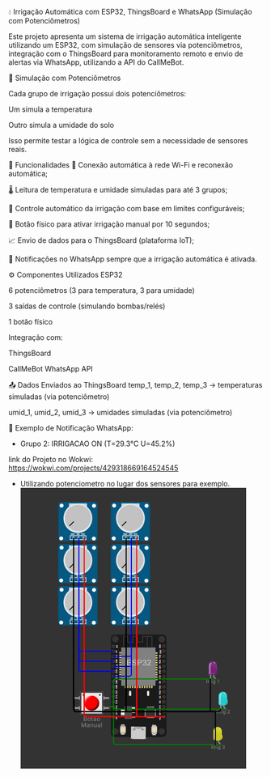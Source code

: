 💧 Irrigação Automática com ESP32, ThingsBoard e WhatsApp (Simulação com Potenciômetros)

Este projeto apresenta um sistema de irrigação automática inteligente utilizando um ESP32, com simulação de sensores via potenciômetros, integração com o ThingsBoard para monitoramento remoto e envio de alertas via WhatsApp, utilizando a API do CallMeBot.

🧪 Simulação com Potenciômetros

Cada grupo de irrigação possui dois potenciômetros:

Um simula a temperatura

Outro simula a umidade do solo

Isso permite testar a lógica de controle sem a necessidade de sensores reais.

🔧 Funcionalidades
📶 Conexão automática à rede Wi-Fi e reconexão automática;

🌡️ Leitura de temperatura e umidade simuladas para até 3 grupos;

🤖 Controle automático da irrigação com base em limites configuráveis;

🔘 Botão físico para ativar irrigação manual por 10 segundos;

📈 Envio de dados para o ThingsBoard (plataforma IoT);

📲 Notificações no WhatsApp sempre que a irrigação automática é ativada.

⚙️ Componentes Utilizados
ESP32

6 potenciômetros (3 para temperatura, 3 para umidade)

3 saídas de controle (simulando bombas/relés)

1 botão físico

Integração com:

ThingsBoard

CallMeBot WhatsApp API

📤 Dados Enviados ao ThingsBoard
temp_1, temp_2, temp_3 → temperaturas simuladas (via potenciômetro)

umid_1, umid_2, umid_3 → umidades simuladas (via potenciômetro)

🚨 Exemplo de Notificação WhatsApp:

- Grupo 2: IRRIGACAO ON (T=29.3°C U=45.2%)

link do Projeto no Wokwi: https://wokwi.com/projects/429318669164524545
* Utilizando potenciometro no lugar dos sensores para exemplo.
![plot](./Imagem/ESP32.png)

